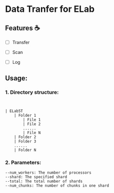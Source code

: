 # Data Tranfer for ELab

## Features :coffee:

- [ ] Transfer
- [ ] Scan
- [ ] Log


## Usage:

### 1. Directory structure:

```


| ELab5T
    | Folder 1
        | File 1
        | File 2
        ......
        | File N
    | Folder 2
    | Folder 3
    ......
    | Folder N

```

### 2. Parameters:

```
--num_workers: The number of processors
--shard: The specified shard
--total: The total number of shards
--num_chunks: The number of chunks in one shard
```

